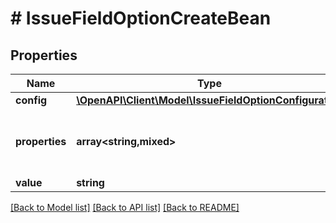 # # IssueFieldOptionCreateBean

## Properties

Name | Type | Description | Notes
------------ | ------------- | ------------- | -------------
**config** | [**\OpenAPI\Client\Model\IssueFieldOptionConfiguration**](IssueFieldOptionConfiguration.md) |  | [optional]
**properties** | **array<string,mixed>** | The properties of the option as arbitrary key-value pairs. These properties can be searched using JQL, if the extractions (see https://developer.atlassian.com/cloud/jira/platform/modules/issue-field-option-property-index/) are defined in the descriptor for the issue field module. | [optional]
**value** | **string** | The option&#39;s name, which is displayed in Jira. |

[[Back to Model list]](../../README.md#models) [[Back to API list]](../../README.md#endpoints) [[Back to README]](../../README.md)
